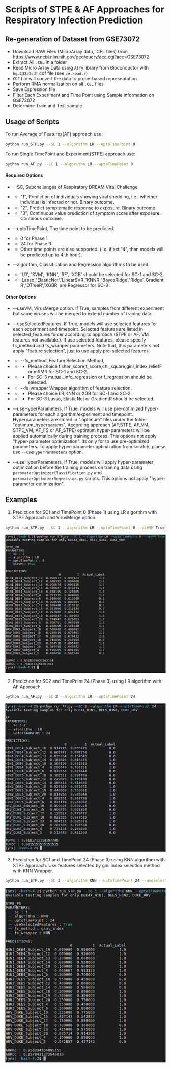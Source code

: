 # Scripts of STPE & AF Approaches for Respiratory Infection Prediction

## Re-generation of Dataset from GSE73072
- Download RAW Files (MicroArray data, .CEL files) from https://www.ncbi.nlm.nih.gov/geo/query/acc.cgi?acc=GSE73072
- Extract All `.CEL` in a folder
- Read Micro Array Data using `Affy` library from Bioconductor with `hgu133a2cdf` cdf file (see `celread.r`)
- `CDF` file will convert the data to probe-based representation
- Perform RMA normalization on all `.CEL` files
- Save Expression file
- Filter Each Experiment and Time Point using Sample information on GSE73072
- Determine Train and Test sample

## Usage of Scripts

To run Average of Features(AF) approach use:
```bash
python run_STP.py --SC 1 --algorithm LR --uptoTimePoint 0
```

To run Single TimePoint and Experiment(STPE) approach use:
```bash
python run_AF.py --SC 1 --algorithm LR --uptoTimePoint 0
```

#### Required Options
- --SC, Subchallenges of Respiratory DREAM Viral Challenge. 
- - "1", Prediction of individuals showing viral shedding, i.e., whether individual is infected or not. Binary outcome.
- - "2", Predict symptomatic response to exposure. Binary outcome.
- - "3", Continuous value prediction of symptom score after exposure. Continous outcome.

- --uptoTimePoint, The time point to be predicted. 
- - 0 for Phase 1
- - 24 for Phase 3
- - Other time points are also supported. (i.e. if set "4", than models will be predicted up to 4.th hour).

- --algorithm, Classification and Regression algorithms to be used. 
- - 'LR', 'SVM', 'KNN', 'RF', 'XGB' should be selected for SC-1 and SC-2.
- - 'Lasso','ElasticNet','LinearSVR','KNNR','BayesRidge','Ridge','GradientR','DTreeR','XGBR' are Regressor for SC-3 . 

#### Other Options
- --useVM, VirusMerge option. If True, samples from different experiment but same viruses will be merged to extend number of traning data.
-  --useSelectedFeatures, If True, models will use selected features for each experiment and timepoint. Selected features are listed in selected_features folder according to approach (STPE or AF. VM features not available.). If use selected features, please specify fs_method and fs_wrapper parameters. Note that, this parameters not apply "feature selection", just to use apply pre-selected features.
- - --fs_method, Feature Selection Method,  
- - - Please choice fisher_score,f_score,chi_square,gini_index,reliefF or mRMR for SC-1 and SC-2. 
- - - For SC-3 mutual_info_regression or f_regression should be selected.
- - --fs_wrapper Wrapper algorithm of feature selection. 
- - - Please choice LR,KNN or XGB for SC-1 and SC-2. 
- - - For SC-3 Lasso, ElasticNet or GradientR should be selected.

- --useHyperParameters, If True, models will use pre-optimized hyper-parameters for each algorithm/experiment and timepoint. Hyperparameters are stored in ".optimum" files under the folder "optimum_hyperparams". According approach (AF,STPE, AF_VM, STPE_VM, AF_FS or AF_STPE) optimum hyper-parameters will be applied automatically during training process. This options not apply "hyper-parameter optimization". Its only for to use pre-optimized parameters. To apply hyper-parameter optimization from 	scratch, plaese use `--useHyperParameters` option.

- --useHyperParameters, If True, models will apply hyper-parameter optimization before the training process on traning data using `paramaterOptimizerClassification.py` and `paramaterOptimizerRegression.py` scripts. This options not apply "hyper-parameter optimization".  


## Examples

1. Prediction for SC1 and TimePoint 0 (Phase 1) using LR algorithm with STPE Approach and VirusMerge option.
```bash
python run_STP.py --SC 1 --algorithm LR --uptoTimePoint 0 --useVM True
```
![SC1_P1](https://github.com/yeisik/respiratory_infection_prediction/blob/main/images/sc1_p1_v2.png)


2. Prediction for SC2 and TimePoint 24 (Phase 3) using LR algorithm with AF Approach.
```bash
python run_AF.py --SC 2 --algorithm LR --uptoTimePoint 24
```
![SC2_P3](https://github.com/yeisik/respiratory_infection_prediction/blob/main/images/sc2_p3_v2.png)

3. Prediction for SC1 and TimePoint 24 (Phase 3) using KNN algorithm with STPE Approach. Use features selected by gini index selection method with KNN Wrapper.
```bash
python run_STP.py --SC 1 --algorithm KNN --uptoTimePoint 24 --useSelectedFeatures True --fs_method fisher_score --fs_wrapper XGB
```
![SC2_P3_fisherscore](https://github.com/yeisik/respiratory_infection_prediction/blob/main/images/sc1_p3_v2_gini.png)

